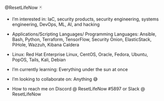 @ResetLifeNow  🃏

-  I’m interested in:
     IaC, security products, security engineering, systems engineering, DevOps, ML, AI, and hacking
-  Applications/Scripting Languages/ Programming Languages:
     Ansible, Bash, Python, Terraform, TensorFlow, Security Onion, ElasticStack, PiHole, Wazzuh, Kibana Caldera 
  
-  Linux:
     Red Hat Enterprise Linux, CentOS, Oracle, Fedora, Ubuntu, PopOS, Tails, Kali, Debian
     
- I’m currently learning: Everything under the sun at once
- I’m looking to collaborate on: Anything 😅
- How to reach me on Discord @ ResetLifeNow #5897 or Slack @ ResetLifeNow

<!---
ResetLifeNow/ResetLifeNow is a ✨ special ✨ repository because its `README.md` (this file) appears on your GitHub profile.
You can click the Preview link to take a look at your changes.
--->
